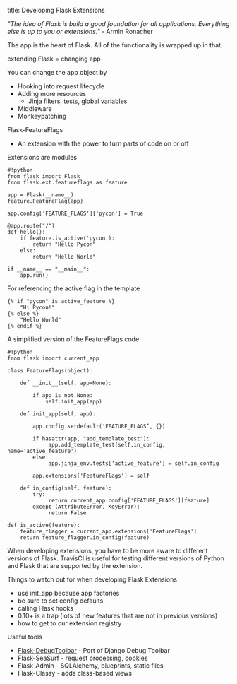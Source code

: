 title: Developing Flask Extensions

_"The idea of Flask is build a good foundation for all applications. Everything else is up to you or extensions."_ - Armin Ronacher

The app is the heart of Flask. All of the functionality is wrapped up in that.

extending Flask = changing app

You can change the app object by

* Hooking into request lifecycle
* Adding more resources
    * Jinja filters, tests, global variables
* Middleware
* Monkeypatching

Flask-FeatureFlags
* An extension with the power to turn parts of code on or off

Extensions are modules

    #!python
    from flask import Flask
    from flask.ext.featureflags as feature

    app = Flask(__name__)
    feature.FeatureFlag(app)

    app.config['FEATURE_FLAGS']['pycon'] = True

    @app.route("/")
    def hello():
        if feature.is_active('pycon'):
            return "Hello Pycon"
        else:
            return "Hello World"

    if __name__ == "__main__":
        app.run()

For referencing the active flag in the template

    {% if "pycon" is active_feature %}
        "Hi Pycon!"
    {% else %}
        "Hello World"
    {% endif %}

A simplified version of the FeatureFlags code

    #!python
    from flask import current_app
 
    class FeatureFlags(object):
     
        def __init__(self, app=None):
           
            if app is not None:
                self.init_app(app)
     
        def init_app(self, app):
     
            app.config.setdefault('FEATURE_FLAGS’, {})
            
            if hasattr(app, "add_template_test"):
                 app.add_template_test(self.in_config, name='active_feature')
            else:
                 app.jinja_env.tests['active_feature'] = self.in_config
     
            app.extensions['FeatureFlags'] = self 
     
        def in_config(self, feature):
            try:
                 return current_app.config['FEATURE_FLAGS'][feature]
            except (AttributeError, KeyError):
                 return False
     
    def is_active(feature): 
        feature_flagger = current_app.extensions['FeatureFlags']
        return feature_flagger.in_config(feature)


When developing extensions, you have to be more aware to different versions of Flask. TravisCI is useful for testing different versions of Python and Flask that are supported by the extension.

Things to watch out for when developing Flask Extensions

* use init_app because app factories
* be sure to set config defaults
* calling Flask hooks
* 0.10+ is a trap (lots of new features that are not in previous versions)
* how to get to our extension registry

Useful tools

* [Flask-DebugToolbar](https://github.com/mgood/flask-debugtoolbar) - Port of Django Debug Toolbar
* Flask-SeaSurf - request processing, cookies
* Flask-Admin - SQLAlchemy, blueprints, static files
* Flask-Classy - adds class-based views

